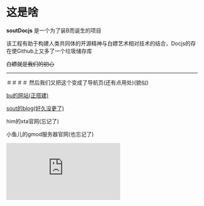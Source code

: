 # 这是啥

**soutDocjs** 是一个为了装B而诞生的项目

该工程有助于构建人类共同体的开源精神与白嫖艺术相对技术的结合，Docjs的存在使Github上又多了一个垃圾储存库

~~白嫖就是我们的初心~~

-------------------

＃＃＃＃ 然后我们又把这个变成了导航页(还有点用处)(貌似)

[bu的网站(正搭建)](syybu.mikamika.ga)

[sout的blog(好久没更了)](blog.mikamika.top)

him的xta官网(忘记了)

小鱼儿的gmod服务器官网(也忘记了)

![gugugu](https://www.rrll.cc/tuceng/ecy.php)
